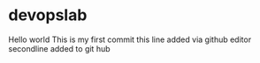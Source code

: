 # devopslab
Hello world
This is my first commit
this line added via github editor
secondline added to git hub
